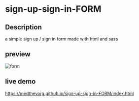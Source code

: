 # sign-up-sign-in-FORM

## Description 
a simple sign up / sign in form made with html and sass

## preview
![form](https://github.com/MedtheVorg/sign-up-sign-in-FORM/assets/68510473/4beb6703-b7f3-4b81-87c4-5ef87be46749)


## live demo 

https://medthevorg.github.io/sign-up-sign-in-FORM/index.html
